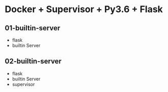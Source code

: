 
# Docker + Supervisor + Py3.6 + Flask

## 01-builtin-server

 - flask
 - builtin Server

## 02-builtin-server
 - flask
 - builtin Server
 - supervisor
 